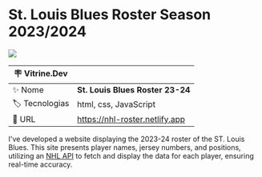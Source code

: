 
# St. Louis Blues Roster Season 2023/2024

![](https://github.com/rafaelcabral223/nhl-roster/assets/72042885/03de4035-cb35-40fc-817a-e30057f4af38#vitrinedev)

| :placard: Vitrine.Dev |     |
| -------------  | --- |
| :sparkles: Nome        | **St. Louis Blues Roster 23-24**
| :label: Tecnologias | html, css, JavaScript
| :rocket: URL         | https://nhl-roster.netlify.app

I've developed a website displaying the 2023-24 roster of the ST. Louis Blues. This site presents player names, jersey numbers, and positions, utilizing an [NHL API](https://gitlab.com/dword4/nhlapi) to fetch and display the data for each player, ensuring real-time accuracy.
